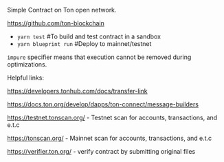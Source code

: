 Simple Contract on Ton open network.

https://github.com/ton-blockchain


- ```yarn test``` #To build and test contract in a sandbox
- ```yarn blueprint run``` #Deploy to mainnet/testnet

```impure``` specifier means that execution cannot be removed during optimizations. 

Helpful links:

  https://developers.tonhub.com/docs/transfer-link
  
  https://docs.ton.org/develop/dapps/ton-connect/message-builders
  
  https://testnet.tonscan.org/ - Testnet scan for accounts, transactions, and e.t.c
  
  https://tonscan.org/ - Mainnet scan for accounts, transactions, and e.t.c

  https://verifier.ton.org/ - verify contract by submitting original files

